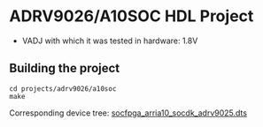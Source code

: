 <!-- no_build_example, no_no_os -->

# ADRV9026/A10SOC HDL Project

- VADJ with which it was tested in hardware: 1.8V

## Building the project

```
cd projects/adrv9026/a10soc
make
```

Corresponding device tree: [socfpga_arria10_socdk_adrv9025.dts](https://github.com/analogdevicesinc/linux/blob/main/arch/arm/boot/dts/intel/socfpga/socfpga_arria10_socdk_adrv9025.dts)